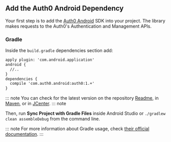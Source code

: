 ## Add the Auth0 Android Dependency

Your first step is to add the [Auth0 Android](https://github.com/auth0/Auth0.Android) SDK into your project. The library makes requests to the Auth0's Authentication and Management APIs.

### Gradle

Inside the `build.gradle` dependencies section add:

```xml
apply plugin: 'com.android.application'
android {
  //..
}
dependencies {
  compile 'com.auth0.android:auth0:1.+'
}
```

::: note
You can check for the latest version on the repository [Readme](https://github.com/auth0/auth0.android#installation), in [Maven](http://search.maven.org/#search%7Cga%7C1%7Ca%3A%22auth0%22%20g%3A%22com.auth0.android%22), or in [JCenter](https://bintray.com/auth0/android/auth0).
::: note

Then, run **Sync Project with Gradle Files** inside Android Studio or `./gradlew clean assembleDebug` from the command line.

::: note
For more information about Gradle usage, check [their official documentation](https://gradle.org/getting-started-android-build/).
:::
